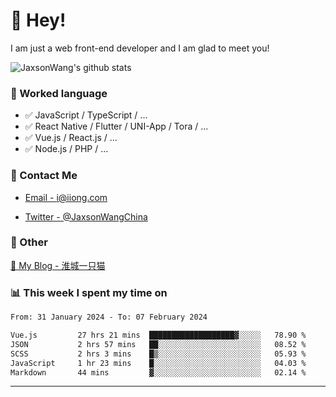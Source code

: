 # 👋 Hey!

I am just a web front-end developer and I am glad to meet you!

![JaxsonWang's github stats](https://github-readme-stats.vercel.app/api?username=JaxsonWang&&show_icons=true&&title_color=1abc9c&&icon_color=1abc9c)


### 📝 Worked language

- ✅ JavaScript / TypeScript / ...
- ✅ React Native / Flutter / UNI-App / Tora / ...
- ✅ Vue.js / React.js / ...
- ✅ Node.js / PHP / ...

### 📮 Contact Me

- [Email - i@iiong.com](mailto:i@iiong.com)

- [Twitter - @JaxsonWangChina](https://twitter.com/JaxsonWangChina)

### 🤪 Other

[📌 My Blog - 淮城一只猫](https://iiong.com)

### 📊 This week I spent my time on

<!--START_SECTION:waka-->

```txt
From: 31 January 2024 - To: 07 February 2024

Vue.js         27 hrs 21 mins  ███████████████████▓░░░░░   78.90 %
JSON           2 hrs 57 mins   ██░░░░░░░░░░░░░░░░░░░░░░░   08.52 %
SCSS           2 hrs 3 mins    █▒░░░░░░░░░░░░░░░░░░░░░░░   05.93 %
JavaScript     1 hr 23 mins    █░░░░░░░░░░░░░░░░░░░░░░░░   04.03 %
Markdown       44 mins         ▓░░░░░░░░░░░░░░░░░░░░░░░░   02.14 %
```

<!--END_SECTION:waka-->

---
